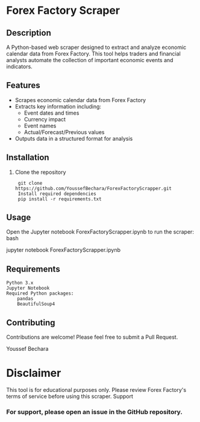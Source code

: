 # Forex Factory Scraper

## Description
A Python-based web scraper designed to extract and analyze economic calendar data from Forex Factory. This tool helps traders and financial analysts automate the collection of important economic events and indicators.

## Features
- Scrapes economic calendar data from Forex Factory
- Extracts key information including:
  - Event dates and times
  - Currency impact
  - Event names
  - Actual/Forecast/Previous values
- Outputs data in a structured format for analysis

## Installation
1. Clone the repository
   
        git clone https://github.com/YoussefBechara/ForexFactoryScrapper.git
        Install required dependencies
        pip install -r requirements.txt

## Usage

Open the Jupyter notebook ForexFactoryScrapper.ipynb to run the scraper:
bash

jupyter notebook ForexFactoryScrapper.ipynb

## Requirements

    Python 3.x
    Jupyter Notebook
    Required Python packages:
        pandas
        BeautifulSoup4

## Contributing

Contributions are welcome! Please feel free to submit a Pull Request.

Youssef Bechara

# Disclaimer

This tool is for educational purposes only. Please review Forex Factory's terms of service before using this scraper.
Support

### For support, please open an issue in the GitHub repository.

